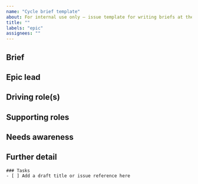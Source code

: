 ```yaml
---
name: "Cycle brief template"
about: For internal use only – issue template for writing briefs at the beginning of each cycle
title: ""
labels: "epic"
assignees: ""
---
```


## Brief

<!-- Use this format if it helps: [Action + Outcome/Output + For User Type + To Solve User Problem] e.g. reinstate the Friday call for contributors to provide an opportunity to engage with the team -->

## Epic lead

## Driving role(s)

## Supporting roles

## Needs awareness

## Further detail

<!-- Any extra context that might help – can include things that are out of scope, things to consider, related work, references -->

```[tasklist]
### Tasks
- [ ] Add a draft title or issue reference here
```
